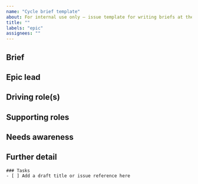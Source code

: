 ```yaml
---
name: "Cycle brief template"
about: For internal use only – issue template for writing briefs at the beginning of each cycle
title: ""
labels: "epic"
assignees: ""
---
```


## Brief

<!-- Use this format if it helps: [Action + Outcome/Output + For User Type + To Solve User Problem] e.g. reinstate the Friday call for contributors to provide an opportunity to engage with the team -->

## Epic lead

## Driving role(s)

## Supporting roles

## Needs awareness

## Further detail

<!-- Any extra context that might help – can include things that are out of scope, things to consider, related work, references -->

```[tasklist]
### Tasks
- [ ] Add a draft title or issue reference here
```
